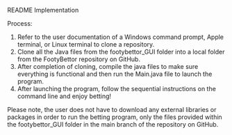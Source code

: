 README Implementation 

Process:
1. Refer to the user documentation of a Windows command prompt, Apple terminal, or Linux terminal to clone a repository. 
2. Clone all the Java files from the footybettor_GUI folder into a local folder from the FootyBettor repository on GitHub. 
3. After completion of cloning, compile the java files to make sure everything is functional and then run the Main.java file to launch the program. 
4. After launching the program, follow the sequential instructions on the command line and enjoy betting!


Please note, the user does not have to download any external libraries or packages in order to run the betting program, only the files provided within 
the footybettor_GUI folder in the main branch of the repository on GitHub. 
